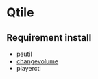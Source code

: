 # Qtile
## Requirement install
- psutil
- [changevolume](https://github.com/karimdev96/changevolume)
- playerctl